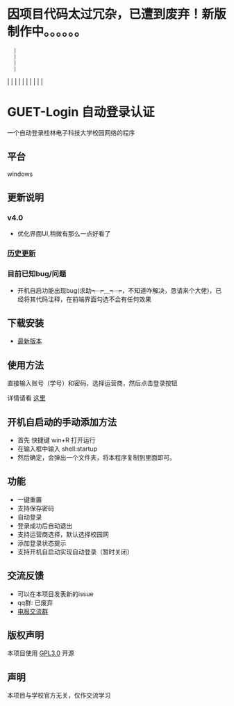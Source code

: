 # 因项目代码太过冗杂，已遭到废弃！新版制作中。。。。。。

      |
      |
      |
      |
|     |     |
  |   |   |
    | | |
      |



# GUET-Login 自动登录认证
一个自动登录桂林电子科技大学校园网络的程序
## 平台
windows

## 更新说明
### v4.0
* 优化界面UI,稍微有那么一点好看了

### [历史更新](https://github.com/magicleafs/GUET-Login/blob/main/%E6%9B%B4%E6%96%B0%E8%AF%B4%E6%98%8E.md)
### 目前已知bug/问题

* 开机自启功能出现bug(求助┭┮﹏┭┮，不知道咋解决，恳请来个大佬)，已经将其代码注释，在前端界面勾选不会有任何效果

## 下载安装
* [最新版本](https://github.com/magicleafs/GUET-Login/releases)

## 使用方法

直接输入账号（学号）和密码，选择运营商，然后点击登录按钮

详情请看 [这里](https://github.com/magicleafs/GUET-Login/blob/main/%E4%BD%BF%E7%94%A8%E8%AF%B4%E6%98%8E.txt)

## 开机自启动的手动添加方法
* 首先 快捷键 win+R 打开运行
* 在输入框中输入 shell:startup 
* 然后确定，会弹出一个文件夹，将本程序复制到里面即可。

## 功能
* 一键重置
* 支持保存密码
* 自动登录
* 登录成功后自动退出
* 支持运营商选择，默认选择校园网
* 添加登录状态提示
* 支持开机自启动实现自动登录（暂时关闭）

## 交流反馈

* 可以在本项目发表新的issue
* qq群: 已废弃
* [电报交流群](https://t.me/GUET_Login)


## 版权声明

本项目使用 [GPL3.0](https://github.com/magicleafs/GUET-Login/blob/main/LICENSE) 开源

## 声明
本项目与学校官方无关，仅作交流学习
